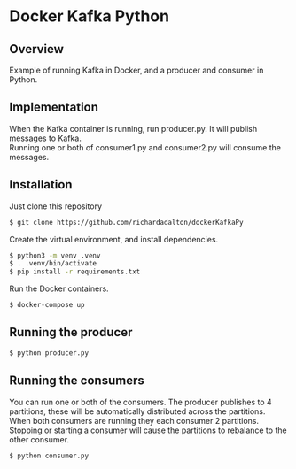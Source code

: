 # Docker Kafka Python

## Overview
Example of running Kafka in Docker, and a producer and consumer in Python.

## Implementation
When the Kafka container is running, run producer.py.  It will publish messages to Kafka.  
Running one or both of consumer1.py and consumer2.py will consume the messages.

## Installation

Just clone this repository

```bash
$ git clone https://github.com/richardadalton/dockerKafkaPy
```

Create the virtual environment, and install dependencies.

```bash
$ python3 -m venv .venv
$ . .venv/bin/activate
$ pip install -r requirements.txt
```

Run the Docker containers.

```bash
$ docker-compose up
```

## Running the producer

```bash
$ python producer.py
```

## Running the consumers

You can run one or both of the consumers.  The producer publishes to 4 partitions, these will be automatically 
distributed across the partitions.  When both consumers are running they each consumer 2 partitions. 
Stopping or starting a consumer will cause the partitions to rebalance to the other consumer.

```bash
$ python consumer.py
```

